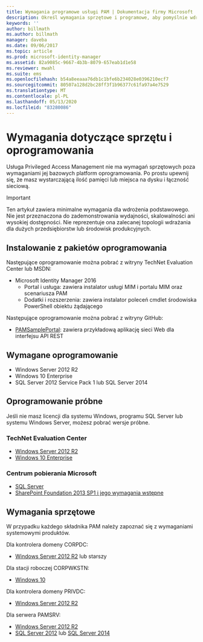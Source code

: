 ```yaml
---
title: Wymagania programowe usługi PAM | Dokumentacja firmy Microsoft
description: Określ wymagania sprzętowe i programowe, aby pomyślnie wdrożyć usługę Privileged Access Management
keywords: ''
author: billmath
ms.author: billmath
manager: daveba
ms.date: 09/06/2017
ms.topic: article
ms.prod: microsoft-identity-manager
ms.assetid: 82a9085c-9667-4b3b-8079-657eab1d1e58
ms.reviewer: mwahl
ms.suite: ems
ms.openlocfilehash: b54a8eeaaa76db1c1bfe6b234028e0396210ecf7
ms.sourcegitcommit: 80507a128d2bc28ff3f1b96377c61fa97a4e7529
ms.translationtype: MT
ms.contentlocale: pl-PL
ms.lasthandoff: 05/13/2020
ms.locfileid: "83280086"
---
```

# <a name="hardware-and-software-requirements"></a>Wymagania dotyczące sprzętu i oprogramowania

Usługa Privileged Access Management nie ma wymagań sprzętowych poza wymaganiami jej bazowych platform oprogramowania. Po prostu upewnij się, że masz wystarczającą ilość pamięci lub miejsca na dysku i łączność sieciową.

> [!IMPORTANT]
> Ten artykuł zawiera minimalne wymagania dla wdrożenia podstawowego. Nie jest przeznaczona do zademonstrowania wydajności, skalowalności ani wysokiej dostępności. Nie reprezentuje ona zalecanej topologii wdrażania dla dużych przedsiębiorstw lub środowisk produkcyjnych.

## <a name="installing-from-software-packages"></a>Instalowanie z pakietów oprogramowania

Następujące oprogramowanie można pobrać z witryny TechNet Evaluation Center lub MSDN:

- Microsoft Identity Manager 2016
  - Portal i usługa: zawiera instalator usługi MIM i portalu MIM oraz scenariusza PAM
  - Dodatki i rozszerzenia: zawiera instalator poleceń cmdlet środowiska PowerShell obiektu żądającego

Następujące oprogramowanie można pobrać z witryny GitHub:

- [PAMSamplePortal](https://github.com/Azure/identity-management-samples): zawiera przykładową aplikację sieci Web dla interfejsu API REST

## <a name="required-software"></a>Wymagane oprogramowanie

- Windows Server 2012 R2
- Windows 10 Enterprise
- SQL Server 2012 Service Pack 1 lub SQL Server 2014

## <a name="evaluation-software"></a>Oprogramowanie próbne

Jeśli nie masz licencji dla systemu Windows, programu SQL Server lub systemu Windows Server, możesz pobrać wersje próbne.

### <a name="technet-evaluation-center"></a>TechNet Evaluation Center

- [Windows Server 2012 R2](https://www.microsoft.com/evalcenter/evaluate-windows-server-2012-r2)
- [Windows 10 Enterprise](https://www.microsoft.com/evalcenter/evaluate-windows-10-enterprise)

### <a name="microsoft-download-center"></a>Centrum pobierania Microsoft

- [SQL Server](https://www.microsoft.com/sql-server/sql-server-downloads)  
- [SharePoint Foundation 2013 SP1 i jego wymagania wstępne](https://www.microsoft.com/download/details.aspx?id=42039)

## <a name="hardware-requirements"></a>Wymagania sprzętowe

W przypadku każdego składnika PAM należy zapoznać się z wymaganiami systemowymi produktów.

Dla kontrolera domeny CORPDC:

- [Windows Server 2012 R2](https://technet.microsoft.com/library/dn303418.aspx) lub starszy

Dla stacji roboczej CORPWKSTN:

- [Windows 10](https://technet.microsoft.com/windows/dn798752.aspx)

Dla kontrolera domeny PRIVDC:

- [Windows Server 2012 R2](https://technet.microsoft.com/library/dn303418.aspx)

Dla serwera PAMSRV:

- [Windows Server 2012 R2](https://technet.microsoft.com/library/dn303418.aspx)
- [SQL Server 2012](https://msdn.microsoft.com/library/ms143506(sql.110).aspx) lub [SQL Server 2014](https://msdn.microsoft.com/library/ms143506(v=sql.120).aspx)
